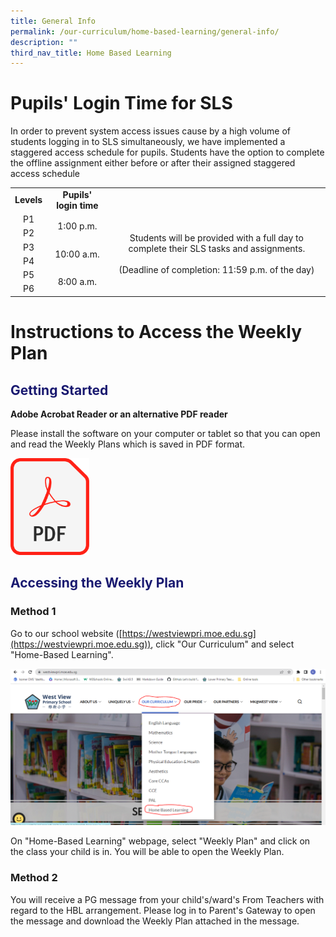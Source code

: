 ```yaml
---
title: General Info
permalink: /our-curriculum/home-based-learning/general-info/
description: ""
third_nav_title: Home Based Learning
---
```

# Pupils' Login Time for SLS
In order to prevent system access issues cause by a high volume of students logging in to SLS simultaneously, we have implemented a staggered access schedule for pupils. Students have the option to complete the offline assignment either before or after their assigned staggered access schedule

<table style="text-align:center; vertical-align:middle;">
<tbody>
  <tr style="font-weight: bold;">
    <td>Levels</td>
    <td>Pupils' login time</td>
    <td></td>
  </tr>
  <tr>
    <td>P1</td>
    <td rowspan="2">1:00 p.m.</td>
    <td rowspan="6">Students will be provided with a full day to complete their SLS tasks and assignments.<br><br>(Deadline of completion: 11:59 p.m. of the day)</td>
  </tr>
  <tr>
    <td>P2</td>
  </tr>
  <tr>
    <td>P3</td>
    <td rowspan="2">10:00 a.m.</td>
  </tr>
  <tr>
    <td>P4</td>
  </tr>
  <tr>
    <td>P5</td>
    <td rowspan="2">8:00 a.m.</td>
  </tr>
  <tr>
    <td>P6</td>
  </tr>
</tbody>
</table>


# Instructions to Access the Weekly Plan

<h2 style="color: midnightblue;">Getting Started</h2>

**Adobe Acrobat Reader or an alternative PDF reader**

Please install the software on your computer or tablet so that you can open and read the Weekly Plans which is saved in PDF format.

<p><a href="https://get.adobe.com/reader/"><img src="/images/Home%20Based%20Learning/pdf_file_icon.png" style="width: 25%;"></a></p>

<h2 style="color: midnightblue;">Accessing the Weekly Plan</h2>

### Method 1
Go to our school website ([https://westviewpri.moe.edu.sg](https://westviewpri.moe.edu.sg)), click "Our Curriculum" and select "Home-Based Learning".

![](/images/Home%20Based%20Learning/finding%20hbl%20page.PNG)

On "Home-Based Learning" webpage, select "Weekly Plan" and click on the class your child is in. You will be able to open the Weekly Plan.

### Method 2
You will receive a PG message from your child's/ward's From Teachers with regard to the HBL arrangement. Please log in to Parent's Gateway to open the message and download the Weekly Plan attached in the message.